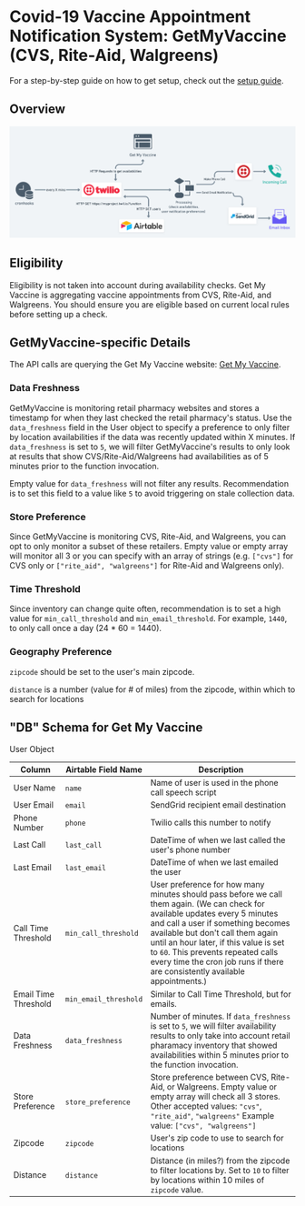 # Covid-19 Vaccine Appointment Notification System: GetMyVaccine (CVS, Rite-Aid, Walgreens)

For a step-by-step guide on how to get setup, check out the [setup guide](https://ddxdevin.medium.com/build-a-covid-19-vaccine-appointment-notification-system-with-a-twilio-serverless-function-23cf328c01f4).

## Overview

![Service Diagram](assets/services.png)

## Eligibility

Eligibility is not taken into account during availability checks. Get My Vaccine is aggregating vaccine appointments from CVS, Rite-Aid, and Walgreens. You should ensure you are eligible based on current local rules before setting up a check.

## GetMyVaccine-specific Details

The API calls are querying the Get My Vaccine website: [Get My Vaccine](https://www.getmyvaccine.org/). 

### Data Freshness

GetMyVaccine is monitoring retail pharmacy websites and stores a timestamp for when they last checked the retail pharmacy's status. Use the `data_freshness` field in the User object to specify a preference to only filter by location availabilities if the data was recently updated within X minutes. If `data_freshness` is set to `5`, we will filter GetMyVaccine's results to only look at results that show CVS/Rite-Aid/Walgreens had availabilities as of 5 minutes prior to the function invocation. 

Empty value for `data_freshness` will not filter any results. Recommendation is to set this field to a value like `5` to avoid triggering on stale collection data.

### Store Preference

Since GetMyVaccine is monitoring CVS, Rite-Aid, and Walgreens, you can opt to only monitor a subset of these retailers. Empty value or empty array will monitor all 3 or you can specify with an array of strings (e.g. `["cvs"]` for CVS only or `["rite_aid", "walgreens"]` for Rite-Aid and Walgreens only).

### Time Threshold

Since inventory can change quite often, recommendation is to set a high value for `min_call_threshold` and `min_email_threshold`. For example, `1440`, to only call once a day (24 * 60 = 1440).

### Geography Preference

`zipcode` should be set to the user's main zipcode.

`distance` is a number (value for # of miles) from the zipcode, within which to search for locations


## "DB" Schema for Get My Vaccine

User Object

| Column      | Airtable Field Name | Description |
| ----------- | ----------- | ----------- |
| User Name      | `name`       | Name of user is used in the phone call speech script |
| User Email   | `email`        | SendGrid recipient email destination |
| Phone Number   | `phone`        | Twilio calls this number to notify |
| Last Call   | `last_call`        | DateTime of when we last called the user's phone number |
| Last Email   | `last_email`        | DateTime of when we last emailed the user |
| Call Time Threshold   | `min_call_threshold`        | User preference for how many minutes should pass before we call them again. (We can check for available updates every 5 minutes and call a user if something becomes available but don't call them again until an hour later, if this value is set to `60`. This prevents repeated calls every time the cron job runs if there are consistently available appointments.) |
| Email Time Threshold   | `min_email_threshold`        | Similar to Call Time Threshold, but for emails. |
| Data Freshness   | `data_freshness`        | Number of minutes. If `data_freshness` is set to `5`, we will filter availability results to only take into account retail pharamacy inventory that showed availabilities within 5 minutes prior to the function invocation.   |
| Store Preference   | `store_preference`        | Store preference between CVS, Rite-Aid, or Walgreens. Empty value or empty array will check all 3 stores. Other accepted values: `"cvs"`, `"rite_aid"`, `"walgreens"` Example value: `["cvs", "walgreens"]` |
| Zipcode   | `zipcode`        | User's zip code to use to search for locations |
| Distance   | `distance`        | Distance (in miles?) from the zipcode to filter locations by. Set to `10` to filter by locations within 10 miles of `zipcode` value. |
